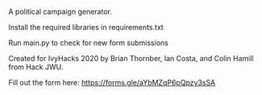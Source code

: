 A political campaign generator.


Install the required libraries in requirements.txt

Run main.py to check for new form submissions

Created for IvyHacks 2020 by Brian Thornber, Ian Costa, and Colin Hamill from Hack JWU.

Fill out the form here: https://forms.gle/aYbMZqP6pQpzy3sSA

